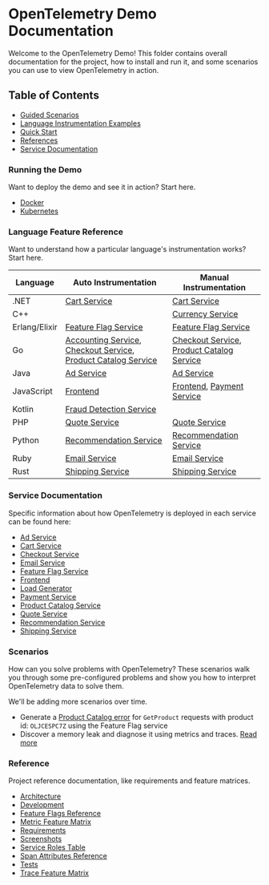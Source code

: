 # OpenTelemetry Demo Documentation

Welcome to the OpenTelemetry Demo! This folder contains overall documentation
for the project, how to install and run it, and some scenarios you can use to
view OpenTelemetry in action.

## Table of Contents

- [Guided Scenarios](#scenarios)
- [Language Instrumentation Examples](#language-feature-reference)
- [Quick Start](#running-the-demo)
- [References](#reference)
- [Service Documentation](#service-documentation)

### Running the Demo

Want to deploy the demo and see it in action? Start here.

- [Docker](./docker_deployment.md)
- [Kubernetes](./kubernetes_deployment.md)

### Language Feature Reference

Want to understand how a particular language's instrumentation works? Start
here.

| Language      | Auto Instrumentation                                                                                                                                                       | Manual Instrumentation                                                                                              |
|---------------|----------------------------------------------------------------------------------------------------------------------------------------------------------------------------|---------------------------------------------------------------------------------------------------------------------|
| .NET          | [Cart Service](./services/cartservice.md)                                                                                                                                  | [Cart Service](./services/cartservice.md)                                                                           |
| C++           |                                                                                                                                                                            | [Currency Service](./services/currencyservice.md)                                                                   |
| Erlang/Elixir | [Feature Flag Service](./services/featureflagservice.md)                                                                                                                   | [Feature Flag Service](./services/featureflagservice.md)                                                            |
| Go            | [Accounting Service](./services/accountingservice.md), [Checkout Service](./services/checkoutservice.md), [Product Catalog Service]( ./services/productcatalogservice.md ) | [Checkout Service](./services/checkoutservice.md), [Product Catalog Service]( ./services/productcatalogservice.md ) |
| Java          | [Ad Service](./services/adservice.md)                                                                                                                                      | [Ad Service](./services/adservice.md)                                                                               |
| JavaScript    | [Frontend]( ./services/frontend.md )                                                                                                                                       | [Frontend](./services/frontend.md), [Payment Service](./services/paymentservice.md)                                 |
| Kotlin        | [Fraud Detection Service]( ./services/frauddetectionservice.md )                                                                                                           |                                                                                                                     |
| PHP           | [Quote Service](./services/quoteservice.md)                                                                                                                                | [Quote Service](./services/quoteservice.md)                                                                         |
| Python        | [Recommendation Service](./services/recommendationservice.md)                                                                                                              | [Recommendation Service](./services/recommendationservice.md)                                                       |
| Ruby          | [Email Service](./services/emailservice.md)                                                                                                                                | [Email Service](./services/emailservice.md)                                                                         |
| Rust          | [Shipping Service](./services/shippingservice.md)                                                                                                                          | [Shipping Service](./services/shippingservice.md)                                                                   |

### Service Documentation

Specific information about how OpenTelemetry is deployed in each service can be
found here:

- [Ad Service](./services/adservice.md)
- [Cart Service](./services/cartservice.md)
- [Checkout Service](./services/checkoutservice.md)
- [Email Service](./services/emailservice.md)
- [Feature Flag Service](./services/featureflagservice.md)
- [Frontend](./services/frontend.md)
- [Load Generator](./services/loadgenerator.md)
- [Payment Service](./services/paymentservice.md)
- [Product Catalog Service](./services/productcatalogservice.md)
- [Quote Service](./services/quoteservice.md)
- [Recommendation Service](./services/recommendationservice.md)
- [Shipping Service](./services/shippingservice.md)

### Scenarios

How can you solve problems with OpenTelemetry? These scenarios walk you through
some pre-configured problems and show you how to interpret OpenTelemetry data to
solve them.

We'll be adding more scenarios over time.

- Generate a [Product Catalog error](feature_flags.md) for `GetProduct` requests
  with product id: `OLJCESPC7Z` using the Feature Flag service
- Discover a memory leak and diagnose it using metrics and traces. [Read more](./scenarios/recommendation_cache.md)

### Reference

Project reference documentation, like requirements and feature matrices.

- [Architecture](./current_architecture.md)
- [Development](./development.md)
- [Feature Flags Reference](./feature_flags.md)
- [Metric Feature Matrix](./metric_service_features.md)
- [Requirements](./requirements/)
- [Screenshots](./demo_screenshots.md)
- [Service Roles Table](./service_table.md)
- [Span Attributes Reference](./manual_span_attributes.md)
- [Tests](./tests.md)
- [Trace Feature Matrix](./trace_service_features.md)
